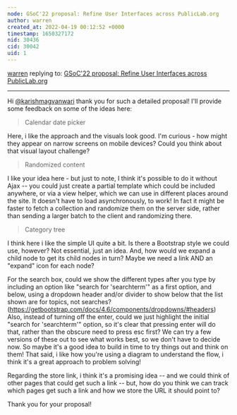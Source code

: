 ```yaml
---
node: GSoC'22 proposal: Refine User Interfaces across PublicLab.org
author: warren
created_at: 2022-04-19 00:12:52 +0000
timestamp: 1650327172
nid: 30436
cid: 30042
uid: 1
---
```




[warren](../profile/warren) replying to: [GSoC'22 proposal: Refine User Interfaces across PublicLab.org](../notes/karishmagvanwari/04-16-2022/gsoc-22-proposal-refine-user-interfaces-across-publiclab-org)

----
Hi [@karishmagvanwari](/profile/karishmagvanwari) thank you for such a detailed proposal! I'll provide some feedback on some of the ideas here:

> Calendar date picker

Here, i like the approach and the visuals look good. I'm curious - how might they appear on narrow screens on mobile devices? Could you think about that visual layout challenge?

> Randomized content

I like your idea here - but just to note, I think it's possible to do it without Ajax -- you could just create a partial template which could be included anywhere, or via a view helper, which we can use in different places around the site. It doesn't have to load asynchronously, to work! In fact it might be faster to fetch a collection and randomize them on the server side, rather than sending a larger batch to the client and randomizing there. 

> Category tree

I think here i like the simple UI quite a bit. Is there a Bootstrap style we could use, however? Not essential, just an idea. And, how would we expand a child node to get its child nodes in turn? Maybe we need a link AND an "expand" icon for each node? 

For the search box, could we show the different types after you type by including an option like "search for 'searchterm'" as a first option, and below, using a dropdown header and/or divider to show below that the list shown are for topics, not searches? (https://getbootstrap.com/docs/4.6/components/dropdowns/#headers) Also, instead of turning off the enter, could we just highlight the initial "search for 'searchterm'" option, so it's clear that pressing enter will do that, rather than the obscure need to press esc first? We can try a few versions of these out to see what works best, so we don't have to decide now. So maybe it's a good idea to build in time to try things out and think on them! That said, i like how you're using a diagram to understand the flow, i think it's a great approach to problem solving!

Regarding the store link, i think it's a promising idea -- and we could think of other pages that could get such a link -- but, how do you think we can track which pages get such a link and how we store the URL it should point to? 

Thank you for your proposal!


